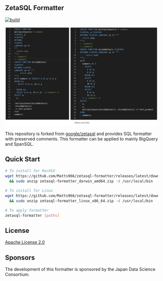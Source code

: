 ## ZetaSQL Formatter

[![build](https://github.com/Matts966/zetasql-formatter/workflows/Build/badge.svg?branch=main)](https://github.com/Matts966/zetasql-formatter/actions?query=branch%main+workflow%3ABuild+)

<p align="center">
  <img src="./docs/changes.png">
</p>

This repository is forked from [google/zetasql](https://github.com/google/zetasql) and provides SQL formatter with preserved comments. This formatter can be applied to mainly BigQuery and SpanSQL.

## Quick Start

```bash
# To install for MacOSX
wget https://github.com/Matts966/zetasql-formatter/releases/latest/download/zetasql-formatter_darwin_amd64.zip \
  && sudo unzip zetasql-formatter_darwin_amd64.zip -d /usr/local/bin
```

```bash
# To install for Linux
wget https://github.com/Matts966/zetasql-formatter/releases/latest/download/zetasql-formatter_linux_x86_64.zip \
  && sudo unzip zetasql-formatter_linux_x86_64.zip -d /usr/local/bin
```

```bash
# To apply formatter
zetasql-formatter [paths]
```

## License

[Apache License 2.0](LICENSE)

## Sponsors

The development of this formatter is sponsored by the Japan Data Science Consortium.
